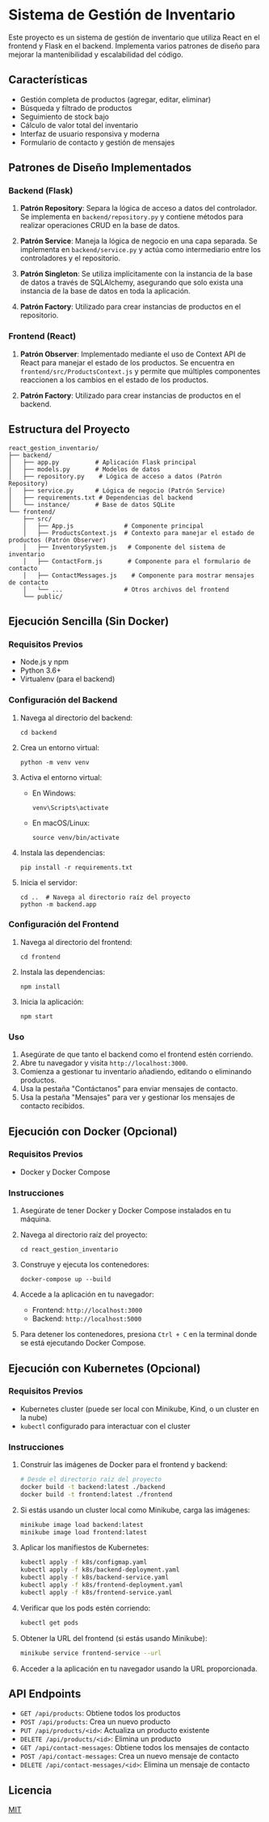 # Sistema de Gestión de Inventario

Este proyecto es un sistema de gestión de inventario que utiliza React en el frontend y Flask en el backend. Implementa varios patrones de diseño para mejorar la mantenibilidad y escalabilidad del código.

## Características

- Gestión completa de productos (agregar, editar, eliminar)
- Búsqueda y filtrado de productos
- Seguimiento de stock bajo
- Cálculo de valor total del inventario
- Interfaz de usuario responsiva y moderna
- Formulario de contacto y gestión de mensajes

## Patrones de Diseño Implementados

### Backend (Flask)

1. **Patrón Repository**: Separa la lógica de acceso a datos del controlador. Se implementa en `backend/repository.py` y contiene métodos para realizar operaciones CRUD en la base de datos.

2. **Patrón Service**: Maneja la lógica de negocio en una capa separada. Se implementa en `backend/service.py` y actúa como intermediario entre los controladores y el repositorio.

3. **Patrón Singleton**: Se utiliza implícitamente con la instancia de la base de datos a través de SQLAlchemy, asegurando que solo exista una instancia de la base de datos en toda la aplicación.

4. **Patrón Factory**: Utilizado para crear instancias de productos en el repositorio.

### Frontend (React)

1. **Patrón Observer**: Implementado mediante el uso de Context API de React para manejar el estado de los productos. Se encuentra en `frontend/src/ProductsContext.js` y permite que múltiples componentes reaccionen a los cambios en el estado de los productos.

2. **Patrón Factory**: Utilizado para crear instancias de productos en el backend.

## Estructura del Proyecto

```
react_gestion_inventario/
├── backend/
│   ├── app.py          # Aplicación Flask principal
│   ├── models.py       # Modelos de datos
│   ├── repository.py    # Lógica de acceso a datos (Patrón Repository)
│   ├── service.py      # Lógica de negocio (Patrón Service)
│   ├── requirements.txt # Dependencias del backend
│   └── instance/       # Base de datos SQLite
└── frontend/
    ├── src/
    │   ├── App.js              # Componente principal
    │   ├── ProductsContext.js  # Contexto para manejar el estado de productos (Patrón Observer)
    │   ├── InventorySystem.js   # Componente del sistema de inventario
    │   ├── ContactForm.js       # Componente para el formulario de contacto
    │   ├── ContactMessages.js    # Componente para mostrar mensajes de contacto
    │   └── ...                 # Otros archivos del frontend
    └── public/
```

## Ejecución Sencilla (Sin Docker)

### Requisitos Previos

- Node.js y npm
- Python 3.6+
- Virtualenv (para el backend)

### Configuración del Backend

1. Navega al directorio del backend:
   ```
   cd backend
   ```

2. Crea un entorno virtual:
   ```
   python -m venv venv
   ```

3. Activa el entorno virtual:
   - En Windows:
     ```
     venv\Scripts\activate
     ```
   - En macOS/Linux:
     ```
     source venv/bin/activate
     ```

4. Instala las dependencias:
   ```
   pip install -r requirements.txt
   ```

5. Inicia el servidor:
   ```
   cd ..  # Navega al directorio raíz del proyecto
   python -m backend.app
   ```

### Configuración del Frontend

1. Navega al directorio del frontend:
   ```
   cd frontend
   ```

2. Instala las dependencias:
   ```
   npm install
   ```

3. Inicia la aplicación:
   ```
   npm start
   ```

### Uso

1. Asegúrate de que tanto el backend como el frontend estén corriendo.
2. Abre tu navegador y visita `http://localhost:3000`.
3. Comienza a gestionar tu inventario añadiendo, editando o eliminando productos.
4. Usa la pestaña "Contáctanos" para enviar mensajes de contacto.
5. Usa la pestaña "Mensajes" para ver y gestionar los mensajes de contacto recibidos.

## Ejecución con Docker (Opcional)

### Requisitos Previos

- Docker y Docker Compose

### Instrucciones

1. Asegúrate de tener Docker y Docker Compose instalados en tu máquina.

2. Navega al directorio raíz del proyecto:
   ```
   cd react_gestion_inventario
   ```

3. Construye y ejecuta los contenedores:
   ```
   docker-compose up --build
   ```

4. Accede a la aplicación en tu navegador:
   - Frontend: `http://localhost:3000`
   - Backend: `http://localhost:5000`

5. Para detener los contenedores, presiona `Ctrl + C` en la terminal donde se está ejecutando Docker Compose.

## Ejecución con Kubernetes (Opcional)

### Requisitos Previos

- Kubernetes cluster (puede ser local con Minikube, Kind, o un cluster en la nube)
- `kubectl` configurado para interactuar con el cluster

### Instrucciones

1. Construir las imágenes de Docker para el frontend y backend:
   ```bash
   # Desde el directorio raíz del proyecto
   docker build -t backend:latest ./backend
   docker build -t frontend:latest ./frontend
   ```

2. Si estás usando un cluster local como Minikube, carga las imágenes:
   ```bash
   minikube image load backend:latest
   minikube image load frontend:latest
   ```

3. Aplicar los manifiestos de Kubernetes:
   ```bash
   kubectl apply -f k8s/configmap.yaml
   kubectl apply -f k8s/backend-deployment.yaml
   kubectl apply -f k8s/backend-service.yaml
   kubectl apply -f k8s/frontend-deployment.yaml
   kubectl apply -f k8s/frontend-service.yaml
   ```

4. Verificar que los pods estén corriendo:
   ```bash
   kubectl get pods
   ```

5. Obtener la URL del frontend (si estás usando Minikube):
   ```bash
   minikube service frontend-service --url
   ```

6. Acceder a la aplicación en tu navegador usando la URL proporcionada.

## API Endpoints

- `GET /api/products`: Obtiene todos los productos
- `POST /api/products`: Crea un nuevo producto
- `PUT /api/products/<id>`: Actualiza un producto existente
- `DELETE /api/products/<id>`: Elimina un producto
- `GET /api/contact-messages`: Obtiene todos los mensajes de contacto
- `POST /api/contact-messages`: Crea un nuevo mensaje de contacto
- `DELETE /api/contact-messages/<id>`: Elimina un mensaje de contacto

## Licencia

[MIT](https://choosealicense.com/licenses/mit/)
